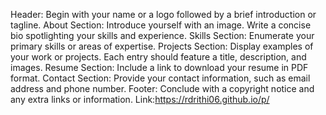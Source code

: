 Header: Begin with your name or a logo followed by a brief introduction or tagline. About Section: Introduce yourself with an image. Write a concise bio spotlighting your skills and experience. Skills Section: Enumerate your primary skills or areas of expertise. Projects Section: Display examples of your work or projects. Each entry should feature a title, description, and images. Resume Section: Include a link to download your resume in PDF format. Contact Section: Provide your contact information, such as email address and phone number. Footer: Conclude with a copyright notice and any extra links or information.
Link:https://rdrithi06.github.io/p/ 

